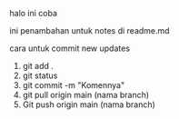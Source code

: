 halo ini coba

ini penambahan untuk notes di readme.md

cara untuk commit new updates

1. git add .
2. git status
3. git commit -m "Komennya"
4. git pull origin main (nama branch)
5. Git push origin main (nama branch)